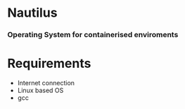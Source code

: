 # Nautilus 
### Operating System for containerised enviroments

# Requirements
- Internet connection
- Linux based OS
- gcc 

